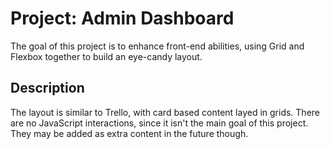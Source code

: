 # Project: Admin Dashboard

The goal of this project is to enhance front-end abilities, using Grid and Flexbox together to build an eye-candy layout.

## Description

The layout is similar to Trello, with card based content layed in grids.
There are no JavaScript interactions, since it isn't the main goal of this project. They may be added as extra content in the future though.
